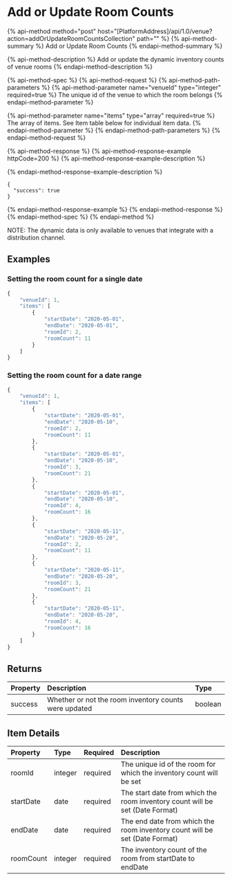 # Add or Update Room Counts

{% api-method method="post" host="\[PlatformAddress\]/api/1.0/venue?action=addOrUpdateRoomCountsCollection" path="" %}
{% api-method-summary %}
Add or Update Room Counts
{% endapi-method-summary %}

{% api-method-description %}
Add or update the dynamic inventory counts of venue rooms
{% endapi-method-description %}

{% api-method-spec %}
{% api-method-request %}
{% api-method-path-parameters %}
{% api-method-parameter name="venueId" type="integer" required=true %}
The unique id of the venue to which the room belongs
{% endapi-method-parameter %}

{% api-method-parameter name="items" type="array" required=true %}
The array of items. See Item table below for individual item data.
{% endapi-method-parameter %}
{% endapi-method-path-parameters %}
{% endapi-method-request %}

{% api-method-response %}
{% api-method-response-example httpCode=200 %}
{% api-method-response-example-description %}

{% endapi-method-response-example-description %}

```text
{
  "success": true
}
```
{% endapi-method-response-example %}
{% endapi-method-response %}
{% endapi-method-spec %}
{% endapi-method %}

NOTE: The dynamic data is only available to venues that integrate with a distribution channel.

## Examples

### Setting the room count for a single date

```javascript
{
    "venueId": 1,
    "items": [
        {
            "startDate": "2020-05-01",
            "endDate": "2020-05-01",
            "roomId": 2,
            "roomCount": 11
        }
    ]
}
```

### Setting the room count for a date range

```javascript
{
    "venueId": 1,
    "items": [
        {
            "startDate": "2020-05-01",
            "endDate": "2020-05-10",
            "roomId": 2,
            "roomCount": 11
        },
        {
            "startDate": "2020-05-01",
            "endDate": "2020-05-10",
            "roomId": 3,
            "roomCount": 21
        },
        {
            "startDate": "2020-05-01",
            "endDate": "2020-05-10",
            "roomId": 4,
            "roomCount": 16
        },
        {
            "startDate": "2020-05-11",
            "endDate": "2020-05-20",
            "roomId": 2,
            "roomCount": 11
        },
        {
            "startDate": "2020-05-11",
            "endDate": "2020-05-20",
            "roomId": 3,
            "roomCount": 21
        },
        {
            "startDate": "2020-05-11",
            "endDate": "2020-05-20",
            "roomId": 4,
            "roomCount": 16
        }
    ]
}
```

## Returns

| Property | Description | Type |
| :--- | :--- | :--- |
| success | Whether or not the room inventory counts were updated | boolean |

## Item Details

| Property | Type | Required | Description |
| :--- | :--- | :--- | :--- |
| roomId | integer | required | The unique id of the room for which the inventory count will be set |
| startDate | date | required | The start date from which the room inventory count will be set \(Date Format\) |
| endDate | date | required | The end date from which the room inventory count will be set \(Date Format\) |
| roomCount | integer | required | The inventory count of the room from startDate to endDate |

